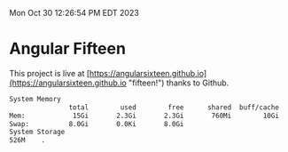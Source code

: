 Mon Oct 30 12:26:54 PM EDT 2023

# Angular Fifteen


This project is live at [https://angularsixteen.github.io](https://angularsixteen.github.io "fifteen!") thanks to Github.

```bash
System Memory
               total        used        free      shared  buff/cache   available
Mem:            15Gi       2.3Gi       2.3Gi       760Mi        10Gi        11Gi
Swap:          8.0Gi       0.0Ki       8.0Gi
System Storage
526M	.
```
```bash
